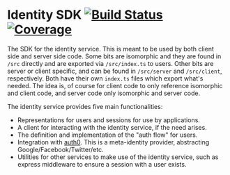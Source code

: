 # Identity SDK [![Build Status](https://travis-ci.org/truesparrow/identity-sdk-js.svg?branch=master)](https://travis-ci.org/truesparrow/identity-sdk-js) [![Coverage](https://codecov.io/gh/truesparrow/identity-sdk-js/branch/master/graph/badge.svg)](https://codecov.io/gh/truesparrow/identity-sdk-js)

The SDK for the identity service. This is meant to be used by both client side and server side code. Some bits are isomorphic and they are found in `/src` directly and are exported via `/src/index.ts` to users. Other bits are server or client specific, and can be found in `/src/server` and `/src/client`, respectively. Both have their own `index.ts` files which export what's needed. The idea is, of course for client code to only reference isomorphic and client code, and server code only isomorphic and server code.

The identity service provides five main functionalities:

- Representations for users and sessions for use by applications.
- A client for interacting with the identity service, if the need arises.
- The definition and implementation of the "auth flow" for users.
- Integration with [auth0](https://auth0.com/). This is a meta-identity provider, abstracting Google/Facebook/Twitter/etc.
- Utilities for other services to make use of the identity service, such as express middleware to ensure a session with a user exists.
